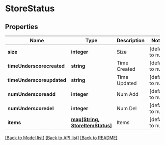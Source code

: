 # StoreStatus

## Properties
Name | Type | Description | Notes
------------ | ------------- | ------------- | -------------
**size** | **integer** | Size | [default to null]
**timeUnderscorecreated** | **string** | Time Created | [default to null]
**timeUnderscoreupdated** | **string** | Time Updated | [default to null]
**numUnderscoreadd** | **integer** | Num Add | [default to null]
**numUnderscoredel** | **integer** | Num Del | [default to null]
**items** | [**map[String, StoreItemStatus]**](StoreItemStatus.md) | Items | [default to null]

[[Back to Model list]](../README.md#documentation-for-models) [[Back to API list]](../README.md#documentation-for-api-endpoints) [[Back to README]](../README.md)


